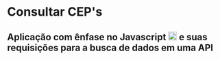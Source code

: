 # Consultar CEP's

## Aplicação com ênfase no Javascript <img aling="bottom" width="20em" src="https://cdn.jsdelivr.net/gh/devicons/devicon/icons/javascript/javascript-original.svg" /> e  suas requisições para a busca de dados em uma API
